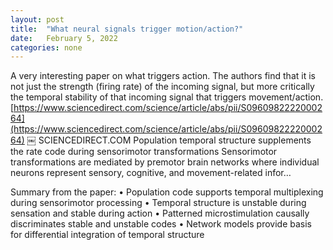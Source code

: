 ```yaml
---
layout: post
title:  "What neural signals trigger motion/action?"
date:   February 5, 2022
categories: none
---
```


A very interesting paper on what triggers action. The authors find that it is not just the strength (firing rate) of the incoming signal, but more critically the temporal stability of that incoming signal that triggers movement/action. 
[https://www.sciencedirect.com/science/article/abs/pii/S0960982222000264](https://www.sciencedirect.com/science/article/abs/pii/S0960982222000264)
￼
SCIENCEDIRECT.COM
Population temporal structure supplements the rate code during sensorimotor transformations
Sensorimotor transformations are mediated by premotor brain networks where individual neurons represent sensory, cognitive, and movement-related infor…


Summary from the paper: 
• Population code supports temporal multiplexing during sensorimotor processing
• Temporal structure is unstable during sensation and stable during action
• Patterned microstimulation causally discriminates stable and unstable codes
• Network models provide basis for differential integration of temporal structure

 

